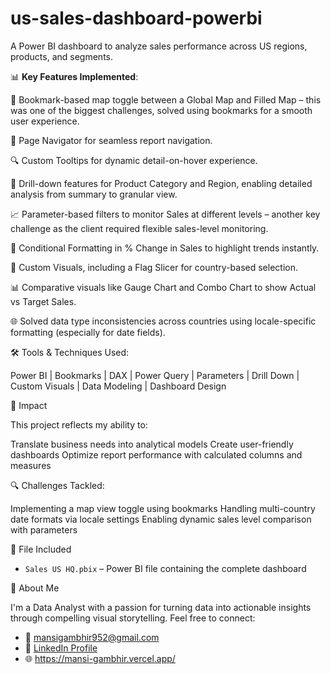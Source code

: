 # us-sales-dashboard-powerbi
A Power BI dashboard to analyze sales performance across US regions, products, and segments.

📊 **Key Features Implemented**:

📍 Bookmark-based map toggle between a Global Map and Filled Map – this was one of the biggest challenges, solved using bookmarks for a smooth user experience.

🧭 Page Navigator for seamless report navigation.

🔍 Custom Tooltips for dynamic detail-on-hover experience.

📌 Drill-down features for Product Category and Region, enabling detailed analysis from summary to granular view.

📈 Parameter-based filters to monitor Sales at different levels – another key challenge as the client required flexible sales-level monitoring.

🎯 Conditional Formatting in % Change in Sales to highlight trends instantly.

🚩 Custom Visuals, including a Flag Slicer for country-based selection.

📊 Comparative visuals like Gauge Chart and Combo Chart to show Actual vs Target Sales.

🌐 Solved data type inconsistencies across countries using locale-specific formatting (especially for date fields).

🛠️ Tools & Techniques Used:

 Power BI | Bookmarks | DAX | Power Query | Parameters | Drill Down | Custom Visuals | Data Modeling | Dashboard Design

🚀 Impact

This project reflects my ability to:

 Translate business needs into analytical models
 Create user-friendly dashboards
 Optimize report performance with calculated columns and measures

🔍 Challenges Tackled:

Implementing a map view toggle using bookmarks
Handling multi-country date formats via locale settings
Enabling dynamic sales level comparison with parameters

📁 File Included

- `Sales US HQ.pbix` – Power BI file containing the complete dashboard

🙋 About Me

I'm a Data Analyst with a passion for turning data into actionable insights through compelling visual storytelling. Feel free to connect:

- 📧 mansigambhir952@gmail.com
- 💼 [LinkedIn Profile](https://linkedin.com/in/mansi-gambhir-senior-data-analyst)
- 🌐 https://mansi-gambhir.vercel.app/

